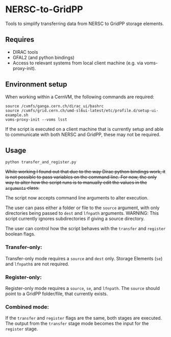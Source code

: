# NERSC-to-GridPP
Tools to simplify transferring data from NERSC to GridPP storage elements.

## Requires

- DIRAC tools
- GFAL2 (and python bindings)
- Access to relevant systems from local client machine (e.g. via 
voms-proxy-init).

## Environment setup

When working within a CernVM, the following commands are required:

```
source /cvmfs/ganga.cern.ch/dirac_ui/bashrc 
source /cvmfs/grid.cern.ch/umd-sl6ui-latest/etc/profile.d/setup-ui-example.sh
voms-proxy-init --voms lsst
```

If the script is executed on a client machine that is currently setup and able
to communicate with both NERSC and GridPP, these may not be required.

## Usage

```
python transfer_and_register.py
```

~~While working I found out that due to the way Dirac python bindings work, it is
not possible to pass variables on the command line. For now, the only way to 
alter how the script runs is to manually edit the values in the `arguments`
class.~~

The script now accepts command line arguments to alter execution.

The user can pass either a folder or file to the `source` argument, with only
directories being passed to `dest` and `lfnpath` arguments. WARNING: This script
currently ignores subdirectories if giving a source directory.

The user can control how the script behaves with the `transfer` and `register`
boolean flags.

### Transfer-only:

Transfer-only mode requires a `source` and `dest` only. Storage Elements 
(`se`) and `lfnpath`s are not required. 

### Register-only:

Register-only mode requires a `source`, `se`, and `lfnpath`. The `source` 
should point to a GridPP folder/file, that currently exists.

### Combined mode:

If the `transfer` and `register` flags are the same, both stages are executed. 
The output from the `transfer` stage mode becomes the input for the `register`
stage.


